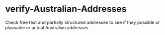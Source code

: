 # verify-Australian-Addresses
Check free text and partially structured addresses to see if they possible or plausable or actual Australian addresses
